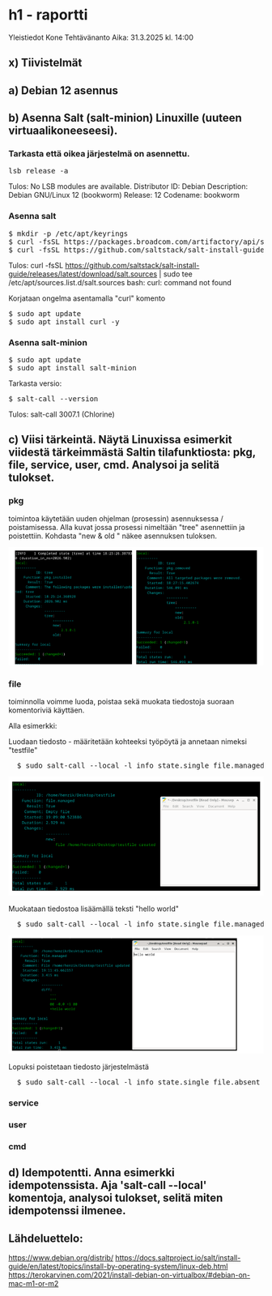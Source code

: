 # h1 - raportti

Yleistiedot
Kone
Tehtävänanto
Aika: 31.3.2025 kl. 14:00

## x) Tiivistelmät

## a) Debian 12 asennus

## b) Asenna Salt (salt-minion) Linuxille (uuteen virtuaalikoneeseesi).

### Tarkasta että oikea järjestelmä on asennettu.
<pre>
lsb_release -a 
</pre>

Tulos: No LSB modules are available.
Distributor ID:	Debian
Description:	Debian GNU/Linux 12 (bookworm)
Release:	12
Codename:	bookworm

### Asenna salt
<pre>
$ mkdir -p /etc/apt/keyrings
$ curl -fsSL https://packages.broadcom.com/artifactory/api/security/keypair/SaltProjectKey/public | sudo tee /etc/apt/keyrings/salt-archive-keyring.pgp
$ curl -fsSL https://github.com/saltstack/salt-install-guide/releases/latest/download/salt.sources | sudo tee /etc/apt/sources.list.d/salt.sources  
</pre>

Tulos: curl -fsSL https://github.com/saltstack/salt-install-guide/releases/latest/download/salt.sources | sudo tee /etc/apt/sources.list.d/salt.sources
bash: curl: command not found

Korjataan ongelma asentamalla "curl" komento
<pre>
$ sudo apt update 
$ sudo apt install curl -y
</pre>

### Asenna salt-minion

<pre>
$ sudo apt update
$ sudo apt install salt-minion 
</pre>

Tarkasta versio:

<pre>
$ salt-call --version  
</pre>

Tulos: salt-call 3007.1 (Chlorine)

## c) Viisi tärkeintä. Näytä Linuxissa esimerkit viidestä tärkeimmästä Saltin tilafunktiosta: pkg, file, service, user, cmd. Analysoi ja selitä tulokset.

### pkg 

toimintoa käytetään uuden ohjelman (prosessin) asennuksessa / poistamisessa. Alla kuvat jossa prosessi nimeltään "tree" asennettiin ja poistettiin. Kohdasta "new & old " näkee asennuksen tuloksen. 

![pkg installed & removed](/assignments/img/pkg.png)

### file 

toiminnolla voimme luoda, poistaa sekä muokata tiedostoja suoraan komentoriviä käyttäen. 

Alla esimerkki:

Luodaan tiedosto - määritetään kohteeksi työpöytä ja annetaan nimeksi "testfile"

<pre>
  $ sudo salt-call --local -l info state.single file.managed ~/Desktop/tesfile
</pre>

![file create file](/assignments/img/file-create.png)

Muokataan tiedostoa lisäämällä teksti "hello world"
<pre>
  $ sudo salt-call --local -l info state.single file.managed ~/Desktop/tesfile contents="hello world"
</pre>

![file create file](/assignments/img/file-content.png)

Lopuksi poistetaan tiedosto järjestelmästä
<pre>
  $ sudo salt-call --local -l info state.single file.absent ~/Desktop/tesfile
</pre>

### service 
### user
### cmd



## d) Idempotentti. Anna esimerkki idempotenssista. Aja 'salt-call --local' komentoja, analysoi tulokset, selitä miten idempotenssi ilmenee.


## Lähdeluettelo: 
https://www.debian.org/distrib/
https://docs.saltproject.io/salt/install-guide/en/latest/topics/install-by-operating-system/linux-deb.html
https://terokarvinen.com/2021/install-debian-on-virtualbox/#debian-on-mac-m1-or-m2

